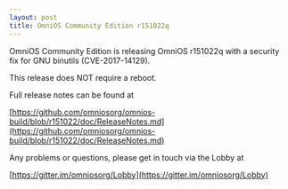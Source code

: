 ```yaml
---
layout: post
title: OmniOS Community Edition r151022q
---
```


OmniOS Community Edition is releasing OmniOS r151022q with a security fix
for GNU binutils (CVE-2017-14129).

This release does NOT require a reboot. 

Full release notes can be found at 

[https://github.com/omniosorg/omnios-build/blob/r151022/doc/ReleaseNotes.md](https://github.com/omniosorg/omnios-build/blob/r151022/doc/ReleaseNotes.md)

Any problems or questions, please get in touch via the Lobby at

[https://gitter.im/omniosorg/Lobby](https://gitter.im/omniosorg/Lobby)
